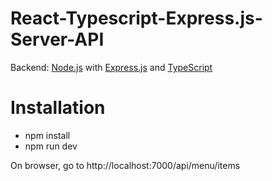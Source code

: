 # React-Typescript-Express.js-Server-API

Backend: [Node.js](https://nodejs.org/) with [Express.js](http://expressjs.com/) and [TypeScript](https://www.typescriptlang.org/)

# Installation 

- npm install
- npm run dev

On browser, go to http://localhost:7000/api/menu/items
